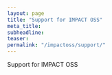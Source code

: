 ```yaml
---
layout: page
title: "Support for IMPACT OSS"
meta_title:
subheadline:
teaser:
permalink: "/impactoss/support/"
---
```


Support for IMPACT OSS
